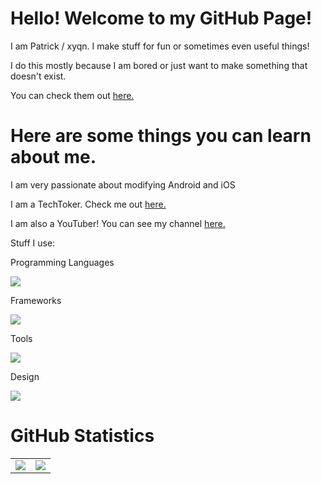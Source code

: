 # Hello! Welcome to my GitHub Page!

I am Patrick / xyqn. I make stuff for fun or sometimes even useful things!

I do this mostly because I am bored or just want to make something that doesn't exist.

You can check them out [here.](https://github.com/n1d3v?tab=repositories)

# Here are some things you can learn about me.

I am very passionate about modifying Android and iOS 

I am a TechToker. Check me out [here.](https://tiktok.com/@n1dev)

I am also a YouTuber! You can see my channel [here.](https://youtube.com/@xyqn)

Stuff I use:

Programming Languages

<img src="https://skillicons.dev/icons?i=cs,py,html,css&theme=dark" />

Frameworks

<img src="https://skillicons.dev/icons?i=electron&theme=dark" />

Tools

<img src="https://skillicons.dev/icons?i=vscode,bash,git,github,githubactions,stackoverflow,codepen,dotnet,discord&theme=dark" />

Design

<img src="https://skillicons.dev/icons?i=xd,figma&theme=dark" />

# GitHub Statistics

<table
    align="center">
    <tr
        align="center">
        <td
            align="center"
            style="padding=0;width=50%;">
            <img
                src="https://github-readme-stats.vercel.app/api/?username=n1d3v&show_icons=true&hide_border=true&hide_title=true&count_private=true&theme=dracula" />
        </td>
        <td
            align="center"
            style="padding=0;width=50%;">
            <img
                src="https://github-readme-stats.quantumlytangled.vercel.app/api/top-langs/?username=n1d3v&layout=compact&show_icons=true&hide_border=true&count_private=true&theme=dracula" />
        </td>
    </tr>
</table>
